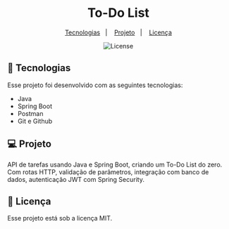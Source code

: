 <h1 align="center"> To-Do List </h1>

<p align="center">
  <a href="#-tecnologias">Tecnologias</a>&nbsp;&nbsp;&nbsp;|&nbsp;&nbsp;&nbsp;
  <a href="#-projeto">Projeto</a>&nbsp;&nbsp;&nbsp;|&nbsp;&nbsp;&nbsp;
  <a href="#-licença">Licença</a>
</p>

<p align="center">
  <img alt="License" src="https://img.shields.io/static/v1?label=license&message=MIT&color=49AA26&labelColor=000000">
</p>

## 🚀 Tecnologias

Esse projeto foi desenvolvido com as seguintes tecnologias:

- Java
- Spring Boot
- Postman
- Git e Github

## 💻 Projeto

API de tarefas usando Java e Spring Boot, criando um To-Do List do zero. Com rotas HTTP, validação de parâmetros, integração com banco de dados, autenticação JWT com Spring Security.

## 📝 Licença

Esse projeto está sob a licença MIT.